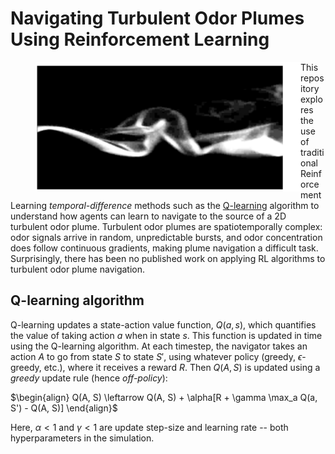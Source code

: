 # Navigating Turbulent Odor Plumes Using Reinforcement Learning



<figure>
    <img src = "data/plume_fig2.png" width="500" align="left">
</figure>

This repository explores the use of traditional Reinforcement Learning *temporal-difference* methods such as the  [Q-learning](https://en.wikipedia.org/wiki/Q-learning) algorithm to understand how agents can learn to navigate to the source of a 2D turbulent odor plume. Turbulent odor plumes are spatiotemporally complex: odor signals arrive in random, unpredictable bursts, and odor concentration does follow continuous gradients, making plume navigation a difficult task. Surprisingly, there has been no published work on applying RL algorithms to turbulent odor plume navigation. 




## Q-learning algorithm
Q-learning updates a state-action value function, $Q(a, s)$, which quantifies the value of taking action $a$ when in state $s$. This function is updated in time using the Q-learning algorithm. At each timestep, the navigator takes an action $A$ to go from state $S$ to state $S'$, using whatever policy (greedy, $\epsilon$-greedy, etc.), where it receives a reward $R$. Then $Q(A, S)$ is updated using a *greedy* update rule (hence *off-policy*):

$\begin{align}
 Q(A, S) \leftarrow Q(A, S) + \alpha[R + \gamma \max_a Q(a, S')  - Q(A, S)]
\end{align}$

Here, $\alpha < 1$ and $\gamma < 1$ are update step-size and learning rate -- both hyperparameters in the simulation.